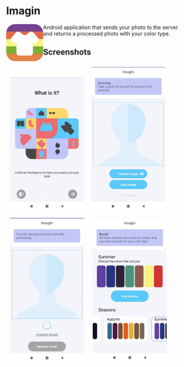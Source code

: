 # Imagin

<img src="/app/src/main/res/mipmap-hdpi/icon.png" align="left"
width="100" hspace="0" vspace="0"> 
Android application that sends your photo to the server  
and returns a processed photo with your color type.
<br />

## Screenshots

[<img src="/screenshots/intro.jpg" align="left"
width="200"
    hspace="10" vspace="10">]("/screenshots/intro.jpg")
[<img src="/screenshots/findimage.jpg" align="center"
width="200"
    hspace="10" vspace="10">]("/screenshots/findimage.jpg")
[<img src="/screenshots/sending.jpg" align="center"
width="200"
    hspace="10" vspace="10">]("/screenshots/sending.jpg")
[<img src="/screenshots/result.jpg" align="center"
width="200"
    hspace="10" vspace="10">]("/screenshots/result.jpg")







